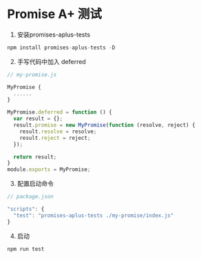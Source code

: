 # Promise A+ 测试

1. 安装promises-aplus-tests

```js
npm install promises-aplus-tests -D 
```

2. 手写代码中加入 deferred
```js
// my-promise.js

MyPromise {
  ......
}

MyPromise.deferred = function () {
  var result = {};
  result.promise = new MyPromise(function (resolve, reject) {
    result.resolve = resolve;
    result.reject = reject;
  });

  return result;
}
module.exports = MyPromise;
```

3. 配置启动命令
```js
// package.json

"scripts": {
  "test": "promises-aplus-tests ./my-promise/index.js"
}
```

4. 启动
```js
npm run test
```
